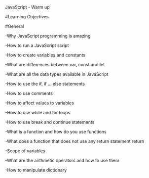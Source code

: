 JavaScript - Warm up

#Learning Objectives

#General

-Why JavaScript programming is amazing

-How to run a JavaScript script

-How to create variables and constants

-What are differences between var, const and let

-What are all the data types available in JavaScript

-How to use the if, if ... else statements

-How to use comments

-How to affect values to variables

-How to use while and for loops

-How to use break and continue statements

-What is a function and how do you use functions

-What does a function that does not use any return statement return

-Scope of variables

-What are the arithmetic operators and how to use them

-How to manipulate dictionary
